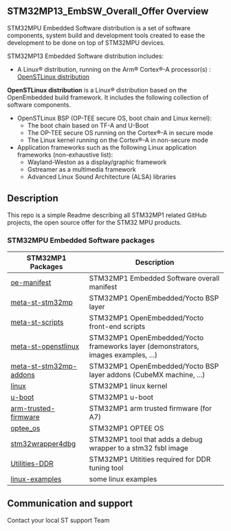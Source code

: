 ## STM32MP13_EmbSW_Overall_Offer Overview

STM32MPU Embedded Software distribution is a set of software components, system build and development tools created to ease the development to be done on top of STM32MPU devices. 

STM32MP13 Embedded Software distribution includes: 
* A Linux® distribution, running on the Arm® Cortex®-A processor(s) : [OpenSTLinux distribution](https://wiki.st.com/stm32mpu/index.php/OpenSTLinux_distribution)

**OpenSTLinux distribution** is a Linux® distribution based on the OpenEmbedded build framework.
It includes the following collection of software components. 
* OpenSTLinux BSP (OP-TEE secure OS, boot chain and Linux kernel): 
  * The boot chain based on TF-A and U-Boot 
  * The OP-TEE secure OS running on the Cortex®-A in secure mode 
  * The Linux kernel running on the Cortex®-A in non-secure mode 
* Application frameworks such as the following Linux application frameworks (non-exhaustive list): 
  * Wayland-Weston as a display/graphic framework 
  * Gstreamer as a multimedia framework 
  * Advanced Linux Sound Architecture (ALSA) libraries 

## Description

This repo is a simple Readme describing all STM32MP1 related GitHub projects, the open source offer for the STM32 MPU products.

### STM32MPU Embedded Software packages 
STM32MP1 Packages | Description
---------------------- | -----------
[oe-manifest](https://github.com/PRG-MPU-ALPHA/oe-manifest) | STM32MP1 Embedded Software overall manifest
[meta-st-stm32mp](https://github.com/PRG-MPU-ALPHA/meta-st-stm32mp) | STM32MP1 OpenEmbedded/Yocto BSP layer 
[meta-st-scripts](https://github.com/STMicroelectronics/meta-st-scripts) | STM32MP1 OpenEmbedded/Yocto front-end scripts
[meta-st-openstlinux](https://github.com/STMicroelectronics/meta-st-openstlinux) | STM32MP1 OpenEmbedded/Yocto frameworks layer (demonstrators, images examples, ...)
[meta-st-stm32mp-addons](https://github.com/PRG-MPU-ALPHA/meta-st-stm32mp-addons) | STM32MP1 OpenEmbedded/Yocto BSP layer addons (CubeMX machine, ...)
[linux](https://github.com/PRG-MPU-ALPHA/linux) | STM32MP1 linux kernel
[u-boot](https://github.com/PRG-MPU-ALPHA/u-boot) | STM32MP1 u-boot
[arm-trusted-firmware](https://github.com/PRG-MPU-ALPHA/arm-trusted-firmware) | STM32MP1 arm trusted firmware (for A7)
[optee_os](https://github.com/PRG-MPU-ALPHA/optee_os) | STM32MP1 OPTEE OS
[stm32wrapper4dbg](https://github.com/PRG-MPU-ALPHA/stm32wrapper4dbg) | STM32MP1 tool that adds a debug wrapper to a stm32 fsbl image
[Utilities-DDR](https://github.com/PRG-MPU-ALPHA/Utilities-DDR) | STM32MP1 Utitities required for DDR tuning tool
[linux-examples](https://github.com/STMicroelectronics/linux-examples) | some linux examples

## Communication and support 
Contact your local ST support Team
